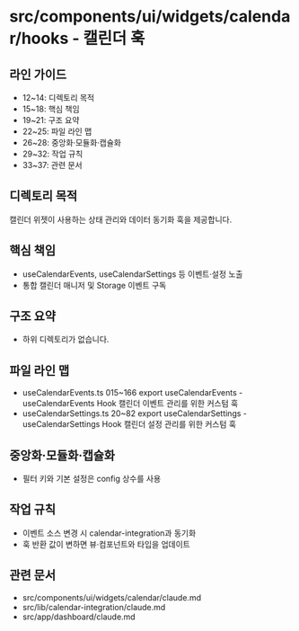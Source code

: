 # src/components/ui/widgets/calendar/hooks - 캘린더 훅

## 라인 가이드
- 12~14: 디렉토리 목적
- 15~18: 핵심 책임
- 19~21: 구조 요약
- 22~25: 파일 라인 맵
- 26~28: 중앙화·모듈화·캡슐화
- 29~32: 작업 규칙
- 33~37: 관련 문서

## 디렉토리 목적
캘린더 위젯이 사용하는 상태 관리와 데이터 동기화 훅을 제공합니다.

## 핵심 책임
- useCalendarEvents, useCalendarSettings 등 이벤트·설정 노출
- 통합 캘린더 매니저 및 Storage 이벤트 구독

## 구조 요약
- 하위 디렉토리가 없습니다.

## 파일 라인 맵
- useCalendarEvents.ts 015~166 export useCalendarEvents - useCalendarEvents Hook 캘린더 이벤트 관리를 위한 커스텀 훅
- useCalendarSettings.ts 20~82 export useCalendarSettings - useCalendarSettings Hook 캘린더 설정 관리를 위한 커스텀 훅

## 중앙화·모듈화·캡슐화
- 필터 키와 기본 설정은 config 상수를 사용

## 작업 규칙
- 이벤트 소스 변경 시 calendar-integration과 동기화
- 훅 반환 값이 변하면 뷰·컴포넌트와 타입을 업데이트

## 관련 문서
- src/components/ui/widgets/calendar/claude.md
- src/lib/calendar-integration/claude.md
- src/app/dashboard/claude.md
